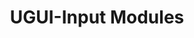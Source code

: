 ---
layout: article
title: UGUI-Input Modules
tags: ["Unity", "UGUI"]
key: InputModules
permalink: docs/UGUI/InputModules
aside:
  toc: true
sidebar:
  nav: docs-UGUI
---
